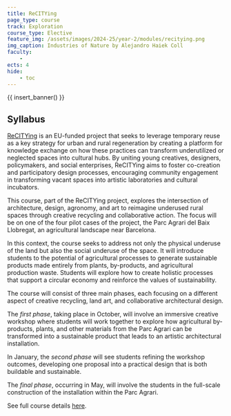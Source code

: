 ```yaml
---
title: ReCITYing
page_type: course
track: Exploration
course_type: Elective
feature_img: /assets/images/2024-25/year-2/modules/recitying.png
img_caption: Industries of Nature by Alejandro Haiek Coll
faculty:
    - 
ects: 4
hide:
    - toc
---
```


{{ insert_banner() }}

## Syllabus

[ReCITYing](https://recitying.org/) is an EU-funded project that seeks to leverage temporary reuse as a key strategy for urban and rural regeneration by creating a platform for knowledge exchange on how these practices can transform underutilized or neglected spaces into cultural hubs. By uniting young creatives, designers, policymakers, and social enterprises, ReCITYing aims to foster co-creation and participatory design processes, encouraging community engagement in transforming vacant spaces into artistic laboratories and cultural incubators.

This course, part of the ReCITYing project, explores the intersection of architecture, design, agronomy, and art to reimagine underused rural spaces through creative recycling and collaborative action. The focus will be on one of the four pilot cases of the project, the Parc Agrari del Baix Llobregat, an agricultural landscape near Barcelona.

In this context, the course seeks to address not only the physical underuse of the land but also the social underuse of the space. It will introduce students to the potential of agricultural processes to generate sustainable products made entirely from plants, by-products, and agricultural production waste. Students will explore how to create holistic processes that support a circular economy and reinforce the values of sustainability. 

The course will consist of three main phases, each focusing on a different aspect of creative recycling, land art, and collaborative architectural design.

The *first phase*, taking place in October, will involve an immersive creative workshop where students will work together to explore how agricultural by-products, plants, and other materials from the Parc Agrari can be transformed into a sustainable product that leads to an artistic architectural installation.

In January, the *second phase* will see students refining the workshop outcomes, developing one proposal into a practical design that is both buildable and sustainable.

The *final phase*, occurring in May, will involve the students in the full-scale construction of the installation within the Parc Agrari.

See full course details [here](https://blog.iaac.net/course/maa02-mact02-mrac02-24-25-recitying-workshop/).
